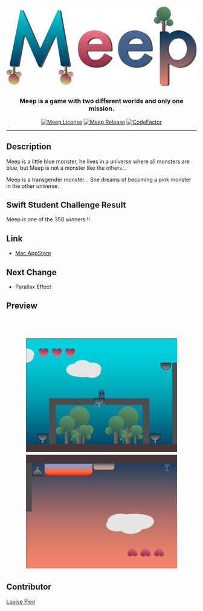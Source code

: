 <h1 align="center">
<br>
<img src="assets/logo.png" alt="Meep Game"  width="600"/>
<br>
</h1>

<h3 align="center">Meep is a game with two different worlds and only one mission.</h3>

<p align="center">
<a href="https://github.com/lpieri/meep/LICENSE"><img alt="Meep License" src="https://img.shields.io/github/license/lpieri/Meep" /></a>
<a href="https://github.com/lpieri/meep/releases"><img alt="Meep Release" src="https://img.shields.io/github/v/release/lpieri/Meep" /></a>
<a href="https://www.codefactor.io/repository/github/lpieri/meep"><img src="https://www.codefactor.io/repository/github/lpieri/meep/badge" alt="CodeFactor" /></a>
</p>

---

## Description

Meep is a little blue monster, he lives in a universe where all monsters are blue, but Meep is not a monster like the others...

Meep is a transgender monster... She dreams of becoming a pink monster in the other universe.

## Swift Student Challenge Result

Meep is one of the 350 winners !!

## Link

 - [Mac AppStore](https://apps.apple.com/us/app/meep-game/id1553783197)

## Next Change

 - Parallax Effect

## Preview

<h1 align="center">
<br>
<img src="assets/preview_world_2.png" alt="World 2"  width="400"/>
<img src="assets/preview_world_1.png" alt="World 1"  width="400"/>
<br>
</h1>

## Contributor

[Louise Pieri](https://github.com/lpieri)
